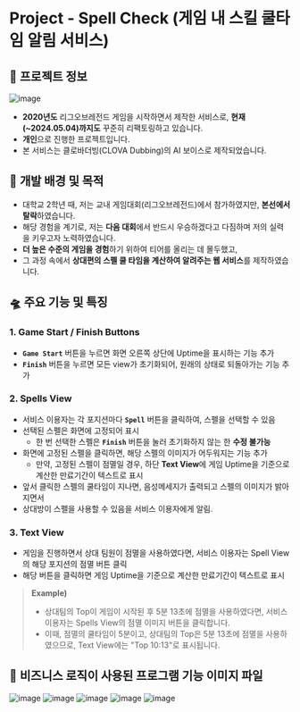 # Project - Spell Check (게임 내 스킬 쿨타임 알림 서비스)

## 📌 프로젝트 정보

![image](https://github.com/BingBong1999/spell-check/assets/142529694/dfe3fa68-d501-4157-aab4-4ff71d24d1c0)

- **2020년도** 리그오브레전드 게임을 시작하면서 제작한 서비스로, **현재(~2024.05.04)까지도** 꾸준히 리팩토링하고 있습니다.
- **개인**으로 진행한 프로젝트입니다.
- 본 서비스는 클로바더빙(CLOVA Dubbing)의 AI 보이스로 제작되었습니다.

## 🚀 개발 배경 및 목적

- 대학교 2학년 때, 저는 교내 게임대회(리그오브레전드)에서 참가하였지만, **본선에서 탈락**하였습니다.
- 해당 경험을 계기로, 저는 **다음 대회**에서 반드시 우승하겠다고 다짐하며 저의 실력을 키우고자 노력하였습니다.
- **더 높은 수준의 게임을 경험**하기 위하여 티어를 올리는 데 몰두했고,
- 그 과정 속에서 **상대편의 스펠 쿨 타임을 계산하여 알려주는 웹 서비스**를 제작하였습니다.

## 🛸 주요 기능 및 특징

### 1. Game Start / Finish Buttons

- **```Game Start```** 버튼을 누르면 화면 오른쪽 상단에 Uptime을 표시하는 기능 추가
- **```Finish```** 버튼을 누르면 모든 view가 초기화되어, 원래의 상태로 되돌아가는 기능 추가 

### 2. Spells View

- 서비스 이용자는 각 포지션마다 **```Spell```** 버튼을 클릭하여, 스펠을 선택할 수 있음
- 선택된 스펠은 화면에 고정되어 표시
  - 한 번 선택한 스펠은 **```Finish```** 버튼을 눌러 초기화하지 않는 한 **수정 불가능**
- 화면에 고정된 스펠을 클릭하면, 해당 스펠의 이미지가 어두워지는 기능 추가
  - 만약, 고정된 스펠이 점멸일 경우, 하단 **Text View**에 게임 Uptime을 기준으로 계산한 만료기간이 텍스트로 표시
- 앞서 클릭한 스펠의 쿨타임이 지나면, 음성메세지가 출력되고 스펠의 이미지가 밝아지면서
- 상대방이 스펠을 사용할 수 있음을 서비스 이용자에게 알림.

### 3. Text View

- 게임을 진행하면서 상대 팀원이 점멸을 사용하였다면, 서비스 이용자는 Spell View의 해당 포지션의 점멸 버튼 클릭
- 해당 버튼을 클릭하면 게임 Uptime을 기준으로 계산한 만료기간이 텍스트로 표시

> **Example)**  
> - 상대팀의 Top이 게임이 시작된 후 5분 13초에 점멸을 사용하였다면, 서비스 이용자는 Spells View의 점멸 이미지 버튼을 클릭합니다.      
> - 이때, 점멸의 쿨타임이 5분이고, 상대팀의 Top은 5분 13초에 점멸을 사용하였으므로, Text View에는 "Top 10:13"로 표시됩니다.

## 🎯 비즈니스 로직이 사용된 프로그램 기능 이미지 파일

![image](https://github.com/BingBong1999/spell-check/assets/142529694/64ae70e9-40c3-4034-b172-82250965d206)
![image](https://github.com/BingBong1999/spell-check/assets/142529694/414326f5-ccc6-4a0a-bab6-2fb1badad0dd)
![image](https://github.com/BingBong1999/spell-check/assets/142529694/fbc6f55a-14ad-40e9-8367-7c0438701d2e)
![image](https://github.com/BingBong1999/spell-check/assets/142529694/7dcd3456-9bce-49ae-97fc-cffb34b06894)
![image](https://github.com/BingBong1999/spell-check/assets/142529694/dfd58c01-07df-42bf-b342-d26946d662fd)

